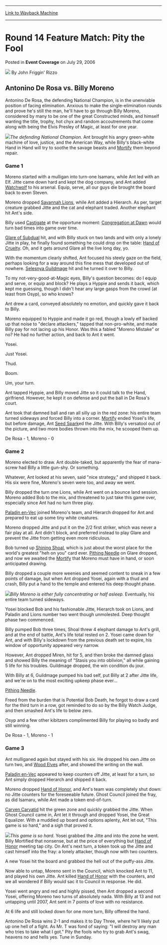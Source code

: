 
---
[Link to Wayback Machine](https://web.archive.org/web/20160818142137/http://magic.wizards.com/en/articles/archive/event-coverage/round-14-feature-match-pity-fool-2006-07-29)

[_metadata_:author]:- "John Friggin' Rizzo"
[_metadata_:description]:- "&#13; Antonino De Rosa vs. Billy Moreno&#13; Antonino De Rosa, the defending National Champion, is in the unenviable position of facing elimination. Anxious to make the single-elimination rounds and prove he's still the man, he'll have to go through Billy Moreno, considered by many to be one of the great Constructed minds, and himself wanting the title, trophy, hot chyx and random accoutrements that come along with being the Elvis Presley of Magic, at least for one year."
[_metadata_:generator]:- "Drupal 7 (http://drupal.org)"
[_metadata_:node]:- "586126"
[_metadata_:publish_date]:- "2006-07-29"
[_metadata_:source]:- "div-main-content"
[_metadata_:title]:- "Round 14 Feature Match: Pity the Fool"
[_metadata_:wayback_capture_timestamp]:- "2016-08-18 14:21:37"
[_metadata_:wayback_raw_url]:- "https://web.archive.org/web/20160818142137id_/http://magic.wizards.com/en/articles/archive/event-coverage/round-14-feature-match-pity-fool-2006-07-29"
[_metadata_:wayback_url]:- "http://magic.wizards.com/en/articles/archive/event-coverage/round-14-feature-match-pity-fool-2006-07-29"
---


Round 14 Feature Match: Pity the Fool
=====================================



 Posted in **Event Coverage**
 on July 29, 2006 






![](https://media.magic.wizards.com/styles/auth_small/public/generic-avatar-150_200.png)
By John Friggin' Rizzo












Antonino De Rosa vs. Billy Moreno
---------------------------------


Antonino De Rosa, the defending National Champion, is in the unenviable position of facing elimination. Anxious to make the single-elimination rounds and prove he's still the man, he'll have to go through Billy Moreno, considered by many to be one of the great Constructed minds, and himself wanting the title, trophy, hot chyx and random accoutrements that come along with being the Elvis Presley of Magic, at least for one year.


![](https://media.magic.wizards.com/image_legacy_migration/sideboard/images/usnat06/Round14_DeRosa.jpg)*The defending National Champion.*
Ant brought his angry green-white machine of love, justice, and the American Way, while Billy's black-white Hand in Hand will try to soothe the savage beasts and [Mortify](http://gatherer.wizards.com/Pages/Card/Details.aspx?name=Mortify) them beyond repair.


### Game 1


Moreno started with a mulligan into turn-one Isamaru, while Ant led with an Elf. Jitte came down hard and kept the dog company, and Ant added [Watchwolf](http://gatherer.wizards.com/Pages/Card/Details.aspx?name=Watchwolf) to his arsenal. Equip, serve, all our guys die brought the board back to even Steven.


Moreno dropped [Savannah Lions](http://gatherer.wizards.com/Pages/Card/Details.aspx?name=Savannah+Lions), while Ant added a Hierarch. As per, target creature grabbed Jitte and the cat and elephant traded. Another elephant hit Ant's side.


Billy used [Castigate](http://gatherer.wizards.com/Pages/Card/Details.aspx?name=Castigate) at the opportune moment: [Congregation at Dawn](http://gatherer.wizards.com/Pages/Card/Details.aspx?name=Congregation+at+Dawn) would turn bad times into game over time.


[Glare of Subdual](http://gatherer.wizards.com/Pages/Card/Details.aspx?name=Glare+of+Subdual) hit, and with Billy stuck on two lands and with only a lonely Jitte in play, he finally found something he could drop on the table: [Hand of Cruelty](http://gatherer.wizards.com/Pages/Card/Details.aspx?name=Hand+of+Cruelty). Oh, and it gets around Glare all the live long day, yo.


With the momentum clearly shifted, Ant focused his steely gaze on the field, perhaps looking for a way around this fine mess that developed out of nowhere. [Selesnya Guildmage](http://gatherer.wizards.com/Pages/Card/Details.aspx?name=Selesnya+Guildmage) hit and he turned it over to Billy.


To my not-very-good-at-Magic eyes, Billy's question becomes: do I equip and serve, or equip and block? He plays a Hyppie and sends it back, which kept me guessing, though I didn't hear any large gasps from the crowd (at least from Osyp), so who knows?


Ant drew a card, conveyed absolutely no emotion, and quickly gave it back to Billy.


Moreno equipped to Hyppie and made it go red, though a lowly elf backed up that noise to "declare attackers," tapped that non-pro-white, and made Billy pay for not lacing up his Honor. Was this a fabled "Moreno Mistake" or no? He had no further action, and back to Ant it went.


Yosei.  

Just Yosei.  

Thud.  

Boom.  

Um, your turn.


Ant tapped Hyppie, and Billy moved Jitte so it could talk to the Hand, girlfriend. However, he kept it on defense and put the ball in De Rosa's court.


Ant took that damned ball and ran all silly up in the red zone: his entire team turned sideways and forced Billy into a corner. [Mortify](http://gatherer.wizards.com/Pages/Card/Details.aspx?name=Mortify) ended Yosei's life, but before damage, Ant [Seed Spark](http://gatherer.wizards.com/Pages/Card/Details.aspx?name=Seed+Spark)ed the Jitte. With Billy's versatool out of the picture, and two more bodies thrown into the mix, he scooped them up.


De Rosa - 1, Moreno - 0


### Game 2


Moreno elected to draw. Ant double-taked, but apparently the fear of mana-screw had Billy a little gun-shy. Or something.


Whatever, Ant looked at his seven, said "nice strategy," and shipped it back. His six were fine, Moreno's seven were too, and away we went.


Billy dropped the turn one Lions, while Ant went on a bounce land session. Moreno added Bob to the mix, and threatened to just take this game over, especially since Ant had no turn three play.


[Paladin en-Vec](http://gatherer.wizards.com/Pages/Card/Details.aspx?name=Paladin+en-Vec) joined Moreno's team, and Hierarch dropped for Ant and prepared to eat up some tiny white creatures.


Moreno dropped Jitte and put it on the 2/2 first striker, which was never a fair play at all. Ant didn't block, and preferred instead to play Glare and prevent the Jitte from getting even more ridiculous.


Bob turned up [Shining Shoal](http://gatherer.wizards.com/Pages/Card/Details.aspx?name=Shining+Shoal), which is just about the worst place for the world's greatest "heh on you" card ever. [Pithing Needle](http://gatherer.wizards.com/Pages/Card/Details.aspx?name=Pithing+Needle) on Glare dropped, and now we awaited the [Mortify](http://gatherer.wizards.com/Pages/Card/Details.aspx?name=Mortify) that Moreno must have in hand, or soon anticipated drawing.


Billy dropped a couple more weenies and seemed content to sneak in a few points of damage, but when Ant dropped Yosei, again with a thud and crash, Billy put a hand to the temple and entered his deep thought phase.


![](https://media.magic.wizards.com/image_legacy_migration/sideboard/images/usnat06/Round14_Moreno.jpg)*Billy Moreno is either fully concentrating or half asleep.*
Eventually, his entire team turned sideways.


Yosei blocked Bob and his fashionable Jitte, Hierarch took on Lions, and Paladin and Lions number two went though unmolested. Deep thought phase two commenced.


Billy pumped Bob three times, Shoal threw 4 elephant damage to Ant's grill, and at the end of battle, Ant's life total rested on 2. Yosei came down for Ant, and with Billy's lockdown from the previous death set to expire, his window of opportunity appeared very narrow.


However, Ant dropped Miren, hit for 5, and then broke the damned glass and showed Billy the meaning of "Stasis you into oblivion," all while gaining 5 life for his troubles. Guildmage dropped, the win condition du jour.


With Billy at 6, Guildmage pumped his bad self, put Billy at 2 after Jitte life, and we're on to the most exciting upkeep phase ever…


[Pithing Needle](http://gatherer.wizards.com/Pages/Card/Details.aspx?name=Pithing+Needle).


Freed from the burden that is Potential Bob Death, he forgot to draw a card for the third turn in a row, got reminded to do so by the Billy Watch Judge, and then smashed Ant's life to below zero.


Osyp and a few other kibitzers complimented Billy for playing so badly and still winning.


De Rosa - 1, Moreno - 1


### Game 3


Ant mulliganed again but stayed with his six. He dropped his own Jitte on turn two, and [Wood Elves](http://gatherer.wizards.com/Pages/Card/Details.aspx?name=Wood+Elves) after, and showed the writing on the wall.


[Paladin en-Vec](http://gatherer.wizards.com/Pages/Card/Details.aspx?name=Paladin+en-Vec) appeared to keep counters off Jitte, at least for a turn, so Ant simply dropped Hierarch and shipped it back.


Moreno dropped [Hand of Honor](http://gatherer.wizards.com/Pages/Card/Details.aspx?name=Hand+of+Honor), and Ant's team was completely shut down: no Jitte counters for the foreseeable future. Ghost Council joined the fray, as did Isamaru, while Ant made a token end-of-turn.


[Carven Caryatid](http://gatherer.wizards.com/Pages/Card/Details.aspx?name=Carven+Caryatid) hit the green zone and quickly grabbed the Jitte. When Ghost Council came in, Ant let it through and dropped Yosei, the Great Equalizer. With a muddied up board and options aplenty, Ant let out, "This game is so hard," and a sigh that proved it.


![](https://media.magic.wizards.com/image_legacy_migration/sideboard/images/usnat06/Round14_DeRosa_Moreno.jpg)*This game is so hard.*
Yosei grabbed the Jitte and into the zone he went. Billy Mortified that nonsense, but at the price of everything but [Hand of Honor](http://gatherer.wizards.com/Pages/Card/Details.aspx?name=Hand+of+Honor) meeting tap city. On Ant's next turn, a token took up the Jitte and cast himself into the fray: a lonely attacker, though now with two counters.


A new Yosei hit the board and grabbed the hell out of the puffy-ass Jitte.


Now able to untap, Moreno sent in the Council, which knocked Ant to 11, and played his own Jitte. Ant killed [Hand of Honor](http://gatherer.wizards.com/Pages/Card/Details.aspx?name=Hand+of+Honor) with the counters, and we all wondered if Billy would sac it to Council in response. He did.


Yosei went angry and red and highly pissed, then Ant dropped a second Yosei, offering Moreno two turns of absolutely nada. With Billy at 13 and not untapping until 2007, Ant sent in 7 points of love with no resistance.


At 6 life and still locked down for one more turn, Billy offered the hand.


Antonino De Rosa wins 2-1 and makes it to Day Three, where he'll likely put up one hell of a fight. As Mr. T was fond of saying: "I will destroy any man who tries to take what I got." Pity the fools who try to grab Ant's swag, heavens no and hells yes. Tune in Sunday.









